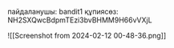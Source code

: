 пайдаланушы: bandit1
құпиясөз: NH2SXQwcBdpmTEzi3bvBHMM9H66vVXjL

![[Screenshot from 2024-02-12 00-48-36.png]]